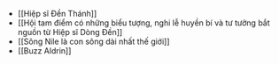 - [[Hiệp sĩ Đền Thánh]]
- [[Hội tam điểm có những biểu tượng, nghi lễ huyền bí và tư tưởng bắt nguồn từ Hiệp sĩ Dòng Đền]]
- [[Sông Nile là con sông dài nhất thế giới]]
- [[Buzz Aldrin]]
